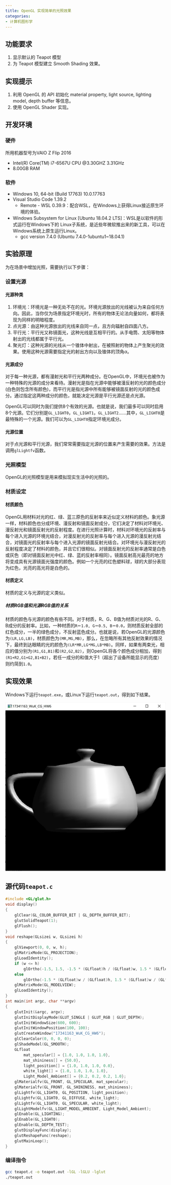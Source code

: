 ```yaml
---
title: OpenGL 实现简单的光照效果
categories:
- 计算机图形学
---
```

## 功能要求

1. 显示默认的 Teapot 模型
2. 为 Teapot 模型建立 Smooth Shading 效果。

## 实现提示

1. 利用 OpenGL 的 API 初始化 material property, light source, lighting model, depth buffer 等信息。
2. 使用 OpenGL Shader 实现。

## 开发环境

### 硬件

所用机器型号为VAIO Z Flip 2016

- Intel(R) Core(TM) i7-6567U CPU @3.30GHZ 3.31GHz
- 8.00GB RAM

### 软件

- Windows 10, 64-bit (Build 17763) 10.0.17763
- Visual Studio Code 1.39.2
  - Remote - WSL 0.39.9：配合WSL，在Windows上获得Linux接近原生环境的体验。
- Windows Subsystem for Linux [Ubuntu 18.04.2 LTS]：WSL是以软件的形式运行在Windows下的 Linux子系统，是近些年微软推出来的新工具，可以在Windows系统上原生运行Linux。
  - gcc version 7.4.0 (Ubuntu 7.4.0-1ubuntu1~18.04.1)

## 实验原理

为在场景中增加光照，需要执行以下步骤：

### 设置光源

#### 光源种类

1. 环境光：环境光是一种无处不在的光。环境光源放出的光线被认为来自任何方向。因此，当你仅为场景指定环境光时，所有的物体无论法向量如何，都将表现为同样的明暗程度。
2. 点光源：由这种光源放出的光线来自同一点，且方向辐射自四面八方。
3. 平行光：平行光又称镜面光，这种光线是互相平行的。从手电筒、太阳等物体射出的光线都属于平行光。
4. 聚光灯：这种光源的光线从一个锥体中射出，在被照射的物体上产生聚光的效果。使用这种光源需要指定光的射出方向以及锥体的顶角$\alpha$。

#### 光源成分

对于每一种光源，都有漫射光和平行光两种成分。在OpenGL中，环境光也被作为一种特殊的光源的成分来看待。漫射光是指在光源中能够被漫反射的光的颜色成分(白色则包含所有颜色)，而平行光是指光源中所有能够被镜面反射的光的颜色成分。通过指定这两种成分的颜色，就能决定光源是平行光源还是点光源。

OpenGL可以同时为我们提供8个有效的光源。也就是说，我们最多可以同时启用8个光源。它们分别是`GL_LIGHT0`，`GL_LIGHT1`，`GL_LIGHT2`……其中，`GL_LIGHT0`是最特殊的一个光源。我们可以为`GL_LIGHT0`指定环境光成分。

#### 光源位置

对于点光源和平行光源，我们常常需要指定光源的位置来产生需要的效果。方法是调用`glLightfv`函数。

### 光照模型

OpenGL的光照模型是用来模拟现实生活中的光照的。

### 材质设定

#### 材质颜色

OpenGL用材料对光的红、绿、蓝三原色的反射率来近似定义材料的颜色。象光源一样，材料颜色也分成环境、漫反射和镜面反射成分，它们决定了材料对环境光、漫反射光和镜面反射光的反射程度。在进行光照计算时，材料对环境光的反射率与每个进入光源的环境光结合，对漫反射光的反射率与每个进入光源的漫反射光结合，对镜面光的反射率与每个进入光源的镜面反射光结合。对环境光与漫反射光的反射程度决定了材料的颜色，并且它们很相似。对镜面反射光的反射率通常是白色或灰色（即对镜面反射光中红、绿、蓝的反射率相同）。镜面反射高光最亮的地方将变成具有光源镜面光强度的颜色。例如一个光亮的红色塑料球，球的大部分表现为红色，光亮的高光将是白色的。

#### 材质定义

材质的定义与光源的定义类似。

##### 材质RGB值和光源RGB值的关系

材质的颜色与光源的颜色有些不同。对于材质，R、G、B值为材质对光的R、G、B成分的反射率。比如，一种材质的`R＝1.0, G＝0.5, B＝0.0`，则材质反射全部的红色成分，一半的绿色成分，不反射蓝色成分。也就是说，若OpenGL的光源颜色为`(LR,LG,LB)`，材质颜色为`(MR,MG,MB)`，那么，在忽略所有其他反射效果的情况下，最终到达眼睛的光的颜色为`(LR*MR,LG*MG,LB*MB)`。同样，如果有两束光，相应的值分别为`(R1,G1,B1)`和`(R2,G2,B2)`，则OpenGL将各个颜色成分相加，得到`(R1+R2,G1+G2,B1+B2)`，若任一成分的和值大于1（超出了设备所能显示的亮度）则约简到`1.0`。

## 实现效果

Windows下运行`teapot.exe`，或Linux下运行`teapot.out`，得到如下结果。

![1](/public/image/2019-12-09-1.jpg)

## 源代码`teapot.c`

```c
#include <GL/glut.h>
void display()
{
	glClear(GL_COLOR_BUFFER_BIT | GL_DEPTH_BUFFER_BIT);
	glutSolidTeapot(1);
	glFlush();
}
void reshape(GLsizei w, GLsizei h)
{
	glViewport(0, 0, w, h);
	glMatrixMode(GL_PROJECTION);
	glLoadIdentity();
	if (w <= h)
		glOrtho(-1.5, 1.5, -1.5 * (GLfloat)h / (GLfloat)w, 1.5 * (GLfloat)h / (GLfloat)w, -10.0, 10.0);
	else
		glOrtho(-1.5 * (GLfloat)w / (GLfloat)h, 1.5 * (GLfloat)w / (GLfloat)h, -1.5, 1.5, -10.0, 10.0);
	glMatrixMode(GL_MODELVIEW);
	glLoadIdentity();
}
int main(int argc, char **argv)
{
	glutInit(&argc, argv);
	glutInitDisplayMode(GLUT_SINGLE | GLUT_RGB | GLUT_DEPTH);
	glutInitWindowSize(600, 600);
	glutInitWindowPosition(100, 100);
	glutCreateWindow("17341163_WuK_CG_HW6");
	glClearColor(0, 0, 0, 0);
	glShadeModel(GL_SMOOTH);
	GLfloat
		mat_specular[] = {1.0, 1.0, 1.0, 1.0},
		mat_shininess[] = {50.0},
		light_position[] = {1.0, 1.0, 1.0, 0.0},
		white_light[] = {1.0, 1.0, 1.0, 1.0},
		Light_Model_Ambient[] = {0.2, 0.2, 0.2, 1.0};
	glMaterialfv(GL_FRONT, GL_SPECULAR, mat_specular);
	glMaterialfv(GL_FRONT, GL_SHININESS, mat_shininess);
	glLightfv(GL_LIGHT0, GL_POSITION, light_position);
	glLightfv(GL_LIGHT0, GL_DIFFUSE, white_light);
	glLightfv(GL_LIGHT0, GL_SPECULAR, white_light);
	glLightModelfv(GL_LIGHT_MODEL_AMBIENT, Light_Model_Ambient);
	glEnable(GL_LIGHTING);
	glEnable(GL_LIGHT0);
	glEnable(GL_DEPTH_TEST);
	glutDisplayFunc(display);
	glutReshapeFunc(reshape);
	glutMainLoop();
}
```

### 编译指令

```bash
gcc teapot.c -o teapot.out -lGL -lGLU -lglut
./teapot.out
```
